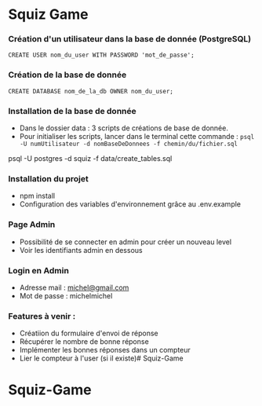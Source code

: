 # Squiz Game

### Création d'un utilisateur dans la base de donnée (PostgreSQL)
`CREATE USER nom_du_user WITH PASSWORD 'mot_de_passe';`

### Création de la base de donnée
`CREATE DATABASE nom_de_la_db OWNER nom_du_user;`

### Installation de la base de donnée
- Dans le dossier data : 3 scripts de créations de base de donnée.
- Pour initialiser les scripts, lancer dans le terminal cette commande : 
`psql -U numUtilisateur -d nomBaseDeDonnees -f chemin/du/fichier.sql`

psql -U postgres -d squiz -f data/create_tables.sql

### Installation du projet
- npm install
- Configuration des variables d'environnement grâce au .env.example

### Page Admin
- Possibilité de se connecter en admin pour créer un nouveau level
- Voir les identifiants admin en dessous

### Login en Admin
- Adresse mail : michel@gmail.com
- Mot de passe : michelmichel

### Features à venir :
- Créatiion du formulaire d'envoi de réponse
- Récupérer le nombre de bonne réponse
- Implémenter les bonnes réponses dans un compteur
- Lier le compteur à l'user (si il existe)# Squiz-Game
# Squiz-Game
